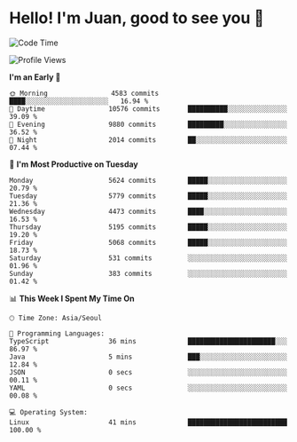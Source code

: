 # Hello! I'm Juan, good to see you 👋

<!--
**Y-k-Y/Y-k-Y** is a ✨ _special_ ✨ repository because its `README.md` (this file) appears on your GitHub profile.

Here are some ideas to get you started:

- 🔭 I’m currently working on ...
- 🌱 I’m currently learning ...
- 👯 I’m looking to collaborate on ...
- 🤔 I’m looking for help with ...
- 💬 Ask me about ...
- 📫 How to reach me: ...
- 😄 Pronouns: ...
- ⚡ Fun fact: ...
-->
<!--
![Profile views](https://gpvc.arturio.dev/Y-k-Y)

[![Omid Nikrah StackOverflow](https://github-readme-stackoverflow.vercel.app/?userID=9517076)](https://stackoverflow.com/users/9517076/i-have-10-fingers)
-->

<!--START_SECTION:waka-->
![Code Time](http://img.shields.io/badge/Code%20Time-1%2C805%20hrs%2025%20mins-blue)

![Profile Views](http://img.shields.io/badge/Profile%20Views-0-blue)

**I'm an Early 🐤** 

```text
🌞 Morning                4583 commits        ████░░░░░░░░░░░░░░░░░░░░░   16.94 % 
🌆 Daytime                10576 commits       ██████████░░░░░░░░░░░░░░░   39.09 % 
🌃 Evening                9880 commits        █████████░░░░░░░░░░░░░░░░   36.52 % 
🌙 Night                  2014 commits        ██░░░░░░░░░░░░░░░░░░░░░░░   07.44 % 
```
📅 **I'm Most Productive on Tuesday** 

```text
Monday                   5624 commits        █████░░░░░░░░░░░░░░░░░░░░   20.79 % 
Tuesday                  5779 commits        █████░░░░░░░░░░░░░░░░░░░░   21.36 % 
Wednesday                4473 commits        ████░░░░░░░░░░░░░░░░░░░░░   16.53 % 
Thursday                 5195 commits        █████░░░░░░░░░░░░░░░░░░░░   19.20 % 
Friday                   5068 commits        █████░░░░░░░░░░░░░░░░░░░░   18.73 % 
Saturday                 531 commits         ░░░░░░░░░░░░░░░░░░░░░░░░░   01.96 % 
Sunday                   383 commits         ░░░░░░░░░░░░░░░░░░░░░░░░░   01.42 % 
```


📊 **This Week I Spent My Time On** 

```text
🕑︎ Time Zone: Asia/Seoul

💬 Programming Languages: 
TypeScript               36 mins             ██████████████████████░░░   86.97 % 
Java                     5 mins              ███░░░░░░░░░░░░░░░░░░░░░░   12.84 % 
JSON                     0 secs              ░░░░░░░░░░░░░░░░░░░░░░░░░   00.11 % 
YAML                     0 secs              ░░░░░░░░░░░░░░░░░░░░░░░░░   00.08 % 

💻 Operating System: 
Linux                    41 mins             █████████████████████████   100.00 % 
```


<!--END_SECTION:waka-->
